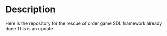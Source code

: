 # Description

Here is the repository for the rescue of order game
SDL framework already done
This is an update